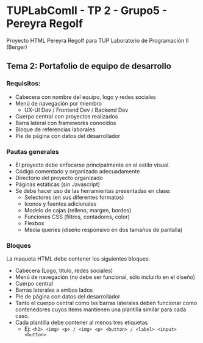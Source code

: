 # TUPLabComII - TP 2 - Grupo5 - Pereyra Regolf
Proyecto HTML Pereyra Regolf para TUP Laboratorio de Programación II (Berger)

## Tema 2: Portafolio de equipo de desarrollo
### Requisitos:
- Cabecera con nombre del equipo, logo y redes sociales
- Menú de navegación por miembro
  - UX-UI Dev / Frontend Dev / Backend Dev
- Cuerpo central con proyectos realizados
- Barra lateral con frameworks conocidos
- Bloque de referencias laborales
- Pie de página con datos del desarrollador

### Pautas generales
- El proyecto debe enfocarse principalmente en el estilo visual.
- Código comentado y organizado adecuadamente
- Directorio del proyecto organizado
- Páginas estáticas (sin Javascript)
- Se debe hacer uso de las herramientas presentadas en clase:
  - Selectores (en sus diferentes formatos)
  - Iconos y fuentes adicionales
  - Modelo de cajas (relleno, margen, bordes)
  - Funciones CSS (filtros, contadores, color)
  - Flexbox
  - Media queries (diseño responsivo en dos tamaños de pantalla)

### Bloques
La maqueta HTML debe contener los siguientes bloques:
- Cabecera (Logo, titulo, redes sociales)
- Menú de navegación (no debe ser funcional, sólo incluirlo en el diseño)
- Cuerpo central
- Barras laterales a ambos lados
- Pie de página con datos del desarrollador
- Tanto el cuerpo central como las barras laterales deben funcionar como contenedores cuyos items mantienen una plantilla similar para cada caso.
- Cada plantilla debe contener al menos tres etiquetas
	- Ej: ```<h2> <img> <p> / <img> <p> <button> / <label> <input> <button> ```
